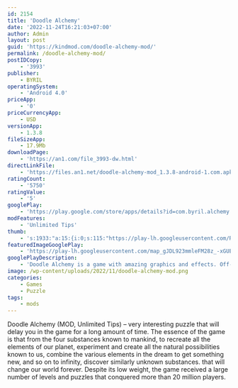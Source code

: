 ```yaml
---
id: 2154
title: 'Doodle Alchemy'
date: '2022-11-24T16:21:03+07:00'
author: Admin
layout: post
guid: 'https://kindmod.com/doodle-alchemy-mod/'
permalink: /doodle-alchemy-mod/
postIDCopy:
    - '3993'
publisher:
    - BYRIL
operatingSystem:
    - 'Android 4.0'
priceApp:
    - '0'
priceCurrencyApp:
    - USD
versionApp:
    - 1.3.8
fileSizeApp:
    - 17.9Mb
downloadPage:
    - 'https://an1.com/file_3993-dw.html'
directLinkFile:
    - 'https://files.an1.net/doodle-alchemy-mod_1.3.8-android-1.com.apk'
ratingCount:
    - '5750'
ratingValue:
    - '5'
googlePlay:
    - 'https://play.google.com/store/apps/details?id=com.byril.alchemy'
modFeatures:
    - 'Unlimited Tips'
thumb:
    - 's:1933:"a:15:{i:0;s:115:"https://play-lh.googleusercontent.com/RBjiHjkvdvlz6SkfUjCvMc-hDlycQ7m66uin5Nq4yUkT8uv-CZ0YNa17J3gqt9P9mfI=w526-h296";i:1;s:115:"https://play-lh.googleusercontent.com/E4xE45VwDZZqZBbrLGmGR1foQ22hA4nc6tT_FWB7QYdyUthUEtNcZk1nLsUsNCpvPqE=w526-h296";i:2;s:116:"https://play-lh.googleusercontent.com/7T-z5gngq3Sgbyjl5nESCOihBpMZe-8UPwVKUj10JoxlDI_Dl5SNOAX_t2IquMDK73zo=w526-h296";i:3;s:115:"https://play-lh.googleusercontent.com/bDh1dlKKLxZRzjGfqMZYWQUxnOAtcqP0OkygRiY4VQTDtV31THuKcxVQTt46ZObMm60=w526-h296";i:4;s:115:"https://play-lh.googleusercontent.com/M2hb7eaK3pJVvZpdiydinjSKIV6nNtckyoIFdAWYAQV77YFRIBaRR55693ls3Z-RJQ4=w526-h296";i:5;s:115:"https://play-lh.googleusercontent.com/Pk3a4BIidBma92nNTEyCAryzIBKIKuuZTnzXGF9NwAeIHa4cLVimCXbPPuF12k_pHmM=w526-h296";i:6;s:116:"https://play-lh.googleusercontent.com/4LjKaRlhH5mpN7nWictrTQ1fdk1Qu3ZIewrDlvs_qiB-R7Z7vKRXKQK5xTcfAtGPwMZO=w526-h296";i:7;s:115:"https://play-lh.googleusercontent.com/Ng0eafBZWAFd-9CTgG2T7IIWt8peVdzks_q9Djr07cQgzQAAglBs5FpxivIYx63KMew=w526-h296";i:8;s:114:"https://play-lh.googleusercontent.com/XBsFQKW-LJ-JReccfoMmlHwu3hAAodonfNwqHpIUkVtso6pOlGujvHKXigEu5BM3gw=w526-h296";i:9;s:115:"https://play-lh.googleusercontent.com/NeuVYaVxI4Ay1D0mINZHvjr9lzbyJJ8ZcZtdLpSPFnTUDBPx3j45phEkEx8T2PNluVk=w526-h296";i:10;s:116:"https://play-lh.googleusercontent.com/TA1Ry--2TUUZScpbGtfY7xtVlzpwXqxWI_-YQc2LTYB83-Wd4oAAyajEXspk22I3wtbX=w526-h296";i:11;s:115:"https://play-lh.googleusercontent.com/HF67Iffq-eToGTDzGnnUjV6fhmquhB4BgXBIHexG25qjUmMNg5SklVmWHMamE9NujN0=w526-h296";i:12;s:115:"https://play-lh.googleusercontent.com/kA2GjxfzwR6LwxnzR7TE2XtPvxqnPRLbAP1-J_EtDpam3_B9zjoghJ50FMSrzA-CeP0=w526-h296";i:13;s:114:"https://play-lh.googleusercontent.com/txxXPXVYvJbyqfh1HWGqxOQicX98pnyv7356-7oGFDxKn1Z6_TV06A_0disqTarL7g=w526-h296";i:14;s:115:"https://play-lh.googleusercontent.com/TUHU_LT2kBZ6jayHI7kDhZ4QS9G0Tkpj_CrxTd1WvFppb6JPDkuqVtFph0UHyvQmF1I=w526-h296";}";'
featuredImageGooglePlay:
    - 'https://play-lh.googleusercontent.com/map_gJDL923mmleFM28z_-xGUEsApiL_Or0E8-pzz_ryrIlgWOJJIy99My6GrDIT9e4'
googlePlayDescription:
    - 'Doodle Alchemy is a game with amazing graphics and effects. Off-beat music and sounds create an unforgettable atmosphere!At the start, you have only 4 elements: air, water, earth, and fire. Combine these elements and create new ones. A fascinating journey into the world of knowledge awaits!.Enjoy your discoveries!.'
image: /wp-content/uploads/2022/11/doodle-alchemy-mod.png
categories:
    - Games
    - Puzzle
tags:
    - mods
---
```


Doodle Alchemy (MOD, Unlimited Tips) – very interesting puzzle that will delay you in the game for a long amount of time. The essence of the game is that from the four substances known to mankind, to recreate all the elements of our planet, experiment and create all the natural possibilities known to us, combine the various elements in the dream to get something new, and so on to infinity, discover similarly unknown substances. that will change our world forever. Despite its low weight, the game received a large number of levels and puzzles that conquered more than 20 million players.